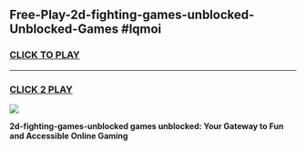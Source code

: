 
## Free-Play-2d-fighting-games-unblocked-Unblocked-Games #lqmoi
<h3>
<a href="https://news.freeplayer.one?title=2d-fighting-games-unblocked&ref=8M">CLICK TO PLAY</a></h3>
<hr>

<h3>
<a href="https://news.freeplayer.one?title=2d-fighting-games-unblocked&ref=8M">CLICK 2 PLAY</a>
  
</h3>

<a href="https://news.freeplayer.one?title=2d-fighting-games-unblocked&ref=8M"><img src="https://clearcache.store/games.png"></a>


**2d-fighting-games-unblocked games unblocked: Your Gateway to Fun and Accessible Online Gaming**
